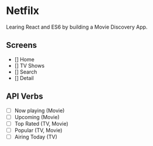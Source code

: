 # Netfilx

Learing React and ES6 by building a Movie Discovery App.

## Screens

- [] Home
- [] TV Shows
- [] Search
- [] Detail

## API Verbs

- [ ] Now playing (Movie)
- [ ] Upcoming (Movie)
- [ ] Top Rated (TV, Movie)
- [ ] Popular (TV, Movie)
- [ ] Airing Today (TV)
